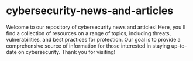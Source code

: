 # cybersecurity-news-and-articles
Welcome to our repository of cybersecurity news and articles! Here, you'll find a collection of resources on a range of topics, including threats, vulnerabilities, and best practices for protection. Our goal is to provide a comprehensive source of information for those interested in staying up-to-date on cybersecurity. Thank you for visiting!

